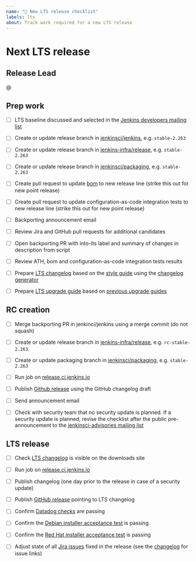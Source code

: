 ```yaml
---
name: "🥇 New LTS release checklist"
labels: lts
about: Track work required for a new LTS release
---
```


# Next LTS release

## Release Lead

<!-- 
The release lead is the person who makes sure that all steps are completed
Not necessarily the person doing all the work

This role should rotate between LTS releases
-->

@<github-username of release lead>

## Prep work

- [ ] LTS baseline discussed and selected in the [Jenkins developers mailing list](https://groups.google.com/g/jenkinsci-dev)

- [ ] Create or update release branch in [jenkinsci/jenkins](https://github.com/jenkinsci/jenkins), e.g. `stable-2.263`

- [ ] Create or update release branch in [jenkins-infra/release](https://github.com/jenkins-infra/release), e.g. `stable-2.263`

- [ ] Create or update release branch in [jenkinsci/packaging](https://github.com/jenkinsci/packaging), e.g. `stable-2.263`

- [ ] Create pull request to update [bom](https://github.com/jenkinsci/bom) to new release line (strike this out for new point release)

- [ ] Create pull request to update configuration-as-code integration tests to new release line (strike this out for new point release)

- [ ] Backporting announcement email

- [ ] Review Jira and GitHub pull requests for additional candidates

- [ ] Open backporting PR with into-lts label and summary of changes in description from script

- [ ] Review ATH, bom and configuration-as-code integration tests results

- [ ] Prepare [LTS changelog](https://www.jenkins.io/changelog-stable/) based on the [style guide](https://github.com/jenkins-infra/jenkins.io/blob/master/content/_data/changelogs/_STYLEGUIDE.adoc) using the [changelog generator](https://github.com/jenkinsci/core-changelog-generator/blob/master/README.md)

- [ ] Prepare [LTS upgrade guide](https://www.jenkins.io/doc/upgrade-guide/) based on [previous upgrade guides](https://github.com/jenkins-infra/jenkins.io/tree/master/content/_data/upgrades)

## RC creation

- [ ] Merge backporting PR in jenkinci/jenkins using a merge commit (do not squash)

- [ ] Create or update release branch in [jenkins-infra/release](https://github.com/jenkins-infra/release), e.g. `rc-stable-2.263`.

- [ ] Create or update packaging branch in [jenkinsci/packaging]([jenkinsci/packaging](https://github.com/jenkinsci/packaging)), e.g. `stable-2.263`

- [ ] Run job on [release.ci.jenkins.io](https://release.ci.jenkins.io/job/core/job/stable-rc)

- [ ] Publish [Github release](https://github.com/jenkinsci/jenkins/releases) using the GitHub changelog draft

- [ ] Send announcement email

- [ ] Check with security team that no security update is planned.  If a security update is planned, revise the checklist after the public pre-announcement to the [jenkinsci-advisories mailing list](https://groups.google.com/g/jenkinsci-advisories)

## LTS release

- [ ] Check [LTS changelog](https://www.jenkins.io/changelog-stable/) is visible on the downloads site


- [ ] Run job on [release.ci.jenkins.io](https://release.ci.jenkins.io/blue/organizations/jenkins/core%2Fstable%2Frelease/branches/)

- [ ] Publish changelog (one day prior to the release in case of a security update)

- [ ] Publish [GitHub release](https://github.com/jenkinsci/jenkins/releases) pointing to LTS changelog

- [ ] Confirm [Datadog checks](https://p.datadoghq.com/sb/0Igb9a-e6849e5e019250ef5aaea3589297fe8b) are passing

- [ ] Confirm the [Debian installer acceptance test](https://ci.jenkins.io/job/Infra/job/acceptance-tests/job/install-lts-debian-package/) is passing

- [ ] Confirm the [Red Hat installer acceptance test](https://ci.jenkins.io/job/Infra/job/acceptance-tests/job/install-lts-redhat-rpm/) is passing

- [ ] Adjust state of all [Jira issues](https://issues.jenkins.io/) fixed in the release (see the [changelog](https://www.jenkins.io/changelog-stable) for issue links)
